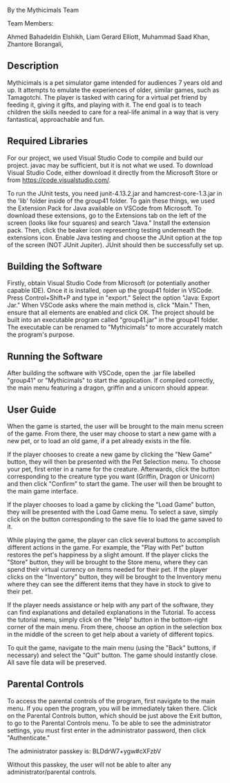 ﻿By the Mythicimals Team

Team Members:

Ahmed Bahadeldin Elshikh,
Liam Gerard Elliott,
Muhammad Saad Khan,
Zhantore Borangali,

Description
-----------
Mythicimals is a pet simulator game intended for audiences 7 years old and up. It attempts to emulate the experiences of older, similar games, such as Tamagotchi. The player is tasked with caring for a virtual pet friend by feeding it, giving it gifts, and playing with it. The end goal is to teach children the skills needed to care for a real-life animal in a way that is very fantastical, approachable and fun.

Required Libraries
------------------
For our project, we used Visual Studio Code to compile and build our project. javac may be sufficient, but it is not what we used. 
To download Visual Studio Code, either download it directly from the Microsoft Store or from https://code.visualstudio.com/.

To run the JUnit tests, you need junit-4.13.2.jar and hamcrest-core-1.3.jar in the 'lib' folder inside of the group41 folder. To gain these things, we used the Extension Pack for Java available on VSCode from Microsoft. To download these extensions, go to the Extensions tab on the left of the screen (looks like four squares) and search "Java." Install the extension pack. Then, click the beaker icon representing testing underneath the extensions icon. Enable Java testing and choose the JUnit option at the top of the screen (NOT JUnit Jupiter). JUnit should then be successfully set up.

Building the Software
---------------------
Firstly, obtain Visual Studio Code from Microsoft (or potentially another capable IDE). Once it is installed, open up the group41 folder in VSCode. Press Control+Shift+P and type in "export." Select the option "Java: Export Jar." When VSCode asks where the main method is, click "Main." Then, ensure that all elements are enabled and click OK. The project should be built into an executable program called "group41.jar" in the group41 folder. The executable can be renamed to "Mythicimals" to more accurately match the program's purpose.

Running the Software
--------------------
After building the software with VSCode, open the .jar file labelled "group41" or "Mythicimals" to start the application. If compiled correctly, the main menu featuring a dragon, griffin and a unicorn should appear.

User Guide
----------
When the game is started, the user will be brought to the main menu screen of the game. From there, the user may choose to start a new game with a new pet, or to load an old game, if a pet already exists in the file.

If the player chooses to create a new game by clicking the "New Game" button, they will then be presented with the Pet Selection menu. To choose your pet, first enter in a name for the creature. Afterwards, click the button corresponding to the creature type you want (Griffin, Dragon or Unicorn) and then click "Confirm" to start the game. The user will then be brought to the main game interface.

If the player chooses to load a game by clicking the "Load Game" button, they will be presented with the Load Game menu. To select a save, simply click on the button corresponding to the save file to load the game saved to it.

While playing the game, the player can click several buttons to accomplish different actions in the game. For example, the "Play with Pet" button restores the pet's happiness by a slight amount. If the player clicks the "Store" button, they will be brought to the Store menu, where they can spend their virtual currency on items needed for their pet. If the player clicks on the "Inventory" button, they will be brought to the Inventory menu where they can see the different items that they have in stock to give to their pet.

If the player needs assistance or help with any part of the software, they can find explanations and detailed explanations in the Tutorial. To access the tutorial menu, simply click on the "Help" button in the bottom-right corner of the main menu. From there, choose an option in the selection box in the middle of the screen to get help about a variety of different topics.

To quit the game, navigate to the main menu (using the "Back" buttons, if necessary) and select the "Quit" button. The game should instantly close. All save file data will be preserved.

Parental Controls
-----------------
To access the parental controls of the program, first navigate to the main menu. If you open the program, you will be immediately taken there. Click on the Parental Controls button, which should be just above the Exit button, to go to the Parental Controls menu. To be able to see the administrator settings, you must first enter in the administrator password, then click "Authenticate."

The administrator passkey is: BLDdrW7+ygw#cXFzbV

Without this passkey, the user will not be able to alter any administrator/parental controls.
